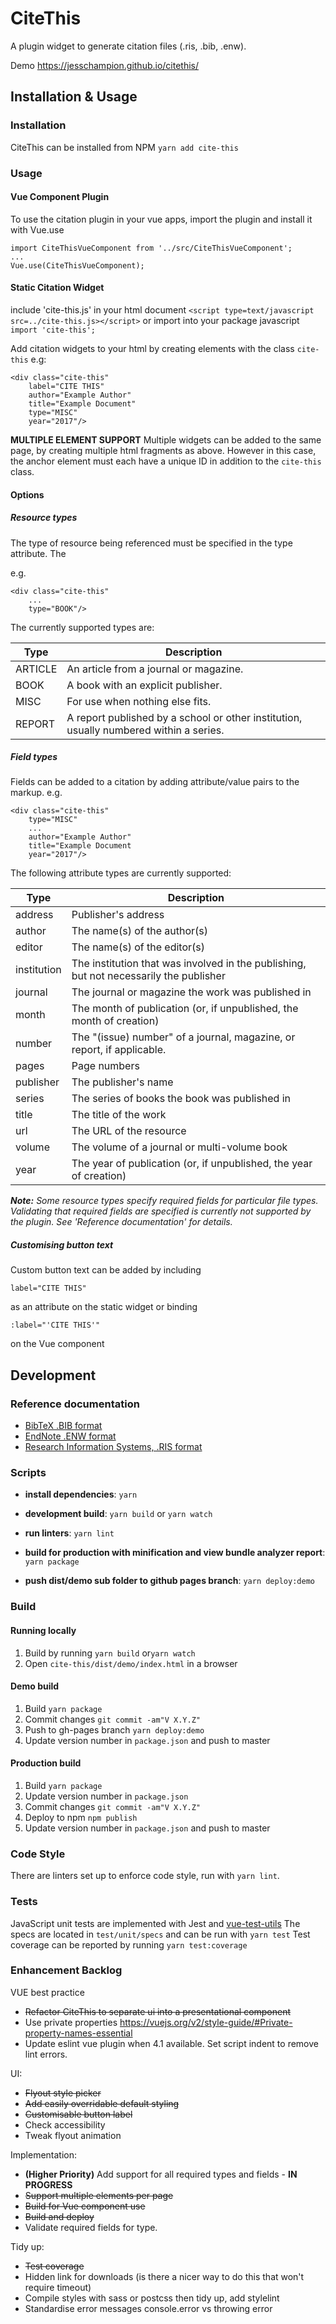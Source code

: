 # CiteThis
A plugin widget to generate citation files (.ris, .bib, .enw).

Demo https://jesschampion.github.io/citethis/

## Installation & Usage
### Installation
CiteThis can be installed from NPM `yarn add cite-this`

### Usage
#### Vue Component Plugin
To use the citation plugin in your vue apps, import the plugin and install it with Vue.use

```
import CiteThisVueComponent from '../src/CiteThisVueComponent';
...
Vue.use(CiteThisVueComponent);
```

#### Static Citation Widget
include 'cite-this.js' in your html document
`<script type=text/javascript src=../cite-this.js></script>`
or import into your package javascript 
`import 'cite-this';` 

Add citation widgets to your html by creating elements with the class `cite-this` e.g:
```
<div class="cite-this"
    label="CITE THIS"
    author="Example Author"
    title="Example Document"
    type="MISC"
    year="2017"/>
```

**MULTIPLE ELEMENT SUPPORT**
Multiple widgets can be added to the same page, by creating multiple html fragments as above.
However in this case, the anchor element must each have a unique ID in addition to the `cite-this` class.

#### Options

##### Resource types
The type of resource being referenced must be specified in the type attribute.
The

e.g. 
```
<div class="cite-this"
    ...
    type="BOOK"/>
```

The currently supported types are:

| Type    | Description |
| ------- | ----------- |
| ARTICLE | An article from a journal or magazine.
| BOOK    | A book with an explicit publisher.
| MISC    | For use when nothing else fits.
| REPORT  | A report published by a school or other institution, usually numbered within a series.

##### Field types

Fields can be added to a citation by adding attribute/value pairs to the markup.
e.g. 
```
<div class="cite-this"
    type="MISC"
    ...
    author="Example Author"
    title="Example Document
    year="2017"/>
```

The following attribute types are currently supported:

| Type          | Description |
| ------------- | ----------- |
| address       | Publisher's address
| author        | The name(s) of the author(s) 
| editor        | The name(s) of the editor(s)
| institution   | The institution that was involved in the publishing, but not necessarily the publisher
| journal       | The journal or magazine the work was published in
| month         | The month of publication (or, if unpublished, the month of creation)
| number        | The "(issue) number" of a journal, magazine, or report, if applicable.
| pages         | Page numbers
| publisher     | The publisher's name
| series        | The series of books the book was published in
| title         | The title of the work
| url           | The URL of the resource
| volume        | The volume of a journal or multi-volume book
| year          | The year of publication (or, if unpublished, the year of creation)

_**Note:** Some resource types specify required fields for particular file types.
Validating that required fields are specified is currently not supported by the plugin.
See 'Reference documentation' for details._

##### Customising button text
Custom button text can be added by including
```
label="CITE THIS"
```
as an attribute on the static widget
or binding
```
:label="'CITE THIS'"
```
on the Vue component

## Development
### Reference documentation
- [BibTeX .BIB format](https://en.wikipedia.org/wiki/BibTeX#Bibliographic_information_file)
- [EndNote .ENW format](https://en.wikipedia.org/wiki/EndNote#Tags_and_fields)
- [Research Information Systems, .RIS format](https://en.wikipedia.org/wiki/RIS_(file_format)#Type_of_reference)

### Scripts
- __install dependencies__:
`yarn`

- __development build__:
`yarn build`
or
`yarn watch`

- __run linters__:
`yarn lint`

- __build for production with minification and view bundle analyzer report__:
`yarn package`

- __push dist/demo sub folder to github pages branch__:
`yarn deploy:demo`

### Build
#### Running locally
1. Build by running
  `yarn build` or`yarn watch`
2. Open `cite-this/dist/demo/index.html` in a browser

#### Demo build
1. Build
  `yarn package`
2. Commit changes
  `git commit -am"V X.Y.Z"`
3. Push to gh-pages branch
  `yarn deploy:demo`
4. Update version number in `package.json` and push to master

#### Production build
1. Build
  `yarn package`
2. Update version number in `package.json`
3. Commit changes
  `git commit -am"V X.Y.Z"` 
5. Deploy to npm
   `npm publish`
4. Update version number in `package.json` and push to master

### Code Style
There are linters set up to enforce code style, run with `yarn lint`.

### Tests
JavaScript unit tests are implemented with Jest and [vue-test-utils](https://vue-test-utils.vuejs.org/)
The specs are located in `test/unit/specs` and can be run with `yarn test`
Test coverage can be reported by running `yarn test:coverage`

### Enhancement Backlog
VUE best practice
- ~~Refactor CiteThis to separate ui into a presentational component~~
- Use private properties
  https://vuejs.org/v2/style-guide/#Private-property-names-essential
- Update eslint vue plugin when 4.1 available. Set script indent to remove lint errors.

UI:
- ~~Flyout style picker~~
- ~~Add easily overridable default styling~~
- ~~Customisable button label~~
- Check accessibility
- Tweak flyout animation

Implementation:
- **(Higher Priority)** Add support for all required types and fields - **IN PROGRESS**
- ~~Support multiple elements per page~~
- ~~Build for Vue component use~~
- ~~Build and deploy~~
- Validate required fields for type.

Tidy up:
- ~~Test coverage~~
- Hidden link for downloads (is there a nicer way to do this that won't require timeout)
- Compile styles with sass or postcss then tidy up, add stylelint
- Standardise error messages console.error vs throwing error
